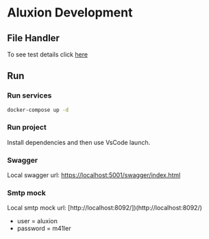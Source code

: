 # Aluxion Development

## File Handler

To see test details click [here](./TEST-DETAILS.md)

## Run

### Run services
```sh
docker-compose up -d
```
### Run project
Install dependencies and then use VsCode launch.

### Swagger
Local swagger url: [https://localhost:5001/swagger/index.html](https://localhost:5001/swagger/index.html)

### Smtp mock
Local smtp mock url: [http://localhost:8092/])(http://localhost:8092/)
- user = aluxion
- password = m41ler
